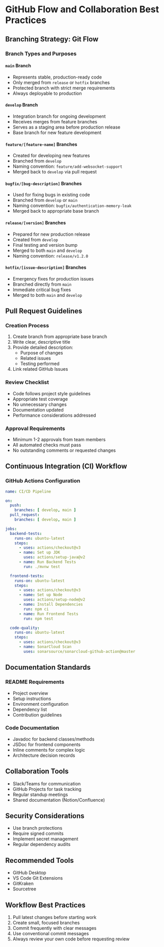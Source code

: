 # GitHub Flow and Collaboration Best Practices

## Branching Strategy: Git Flow

### Branch Types and Purposes

#### `main` Branch
- Represents stable, production-ready code
- Only merged from `release` or `hotfix` branches
- Protected branch with strict merge requirements
- Always deployable to production

#### `develop` Branch
- Integration branch for ongoing development
- Receives merges from feature branches
- Serves as a staging area before production release
- Base branch for new feature development

#### `feature/[feature-name]` Branches
- Created for developing new features
- Branched from `develop`
- Naming convention: `feature/add-websocket-support`
- Merged back to `develop` via pull request

#### `bugfix/[bug-description]` Branches
- Used for fixing bugs in existing code
- Branched from `develop` or `main`
- Naming convention: `bugfix/authentication-memory-leak`
- Merged back to appropriate base branch

#### `release/[version]` Branches
- Prepared for new production release
- Created from `develop`
- Final testing and version bump
- Merged to both `main` and `develop`
- Naming convention: `release/v1.2.0`

#### `hotfix/[issue-description]` Branches
- Emergency fixes for production issues
- Branched directly from `main`
- Immediate critical bug fixes
- Merged to both `main` and `develop`

## Pull Request Guidelines

### Creation Process
1. Create branch from appropriate base branch
2. Write clear, descriptive title
3. Provide detailed description:
   - Purpose of changes
   - Related issues
   - Testing performed
4. Link related GitHub Issues

### Review Checklist
- Code follows project style guidelines
- Appropriate test coverage
- No unnecessary changes
- Documentation updated
- Performance considerations addressed

### Approval Requirements
- Minimum 1-2 approvals from team members
- All automated checks must pass
- No outstanding comments or requested changes

## Continuous Integration (CI) Workflow

### GitHub Actions Configuration
```yaml
name: CI/CD Pipeline

on:
  push:
    branches: [ develop, main ]
  pull_request:
    branches: [ develop, main ]

jobs:
  backend-tests:
    runs-on: ubuntu-latest
    steps:
      - uses: actions/checkout@v3
      - name: Set up JDK
        uses: actions/setup-java@v2
      - name: Run Backend Tests
        run: ./mvnw test

  frontend-tests:
    runs-on: ubuntu-latest
    steps:
      - uses: actions/checkout@v3
      - name: Set up Node
        uses: actions/setup-node@v2
      - name: Install Dependencies
        run: npm ci
      - name: Run Frontend Tests
        run: npm test

  code-quality:
    runs-on: ubuntu-latest
    steps:
      - uses: actions/checkout@v3
      - name: SonarCloud Scan
        uses: sonarsource/sonarcloud-github-action@master
```

## Documentation Standards

### README Requirements
- Project overview
- Setup instructions
- Environment configuration
- Dependency list
- Contribution guidelines

### Code Documentation
- Javadoc for backend classes/methods
- JSDoc for frontend components
- Inline comments for complex logic
- Architecture decision records

## Collaboration Tools
- Slack/Teams for communication
- GitHub Projects for task tracking
- Regular standup meetings
- Shared documentation (Notion/Confluence)

## Security Considerations
- Use branch protections
- Require signed commits
- Implement secret management
- Regular dependency audits

## Recommended Tools
- GitHub Desktop
- VS Code Git Extensions
- GitKraken
- Sourcetree

## Workflow Best Practices
1. Pull latest changes before starting work
2. Create small, focused branches
3. Commit frequently with clear messages
4. Use conventional commit messages
5. Always review your own code before requesting review
